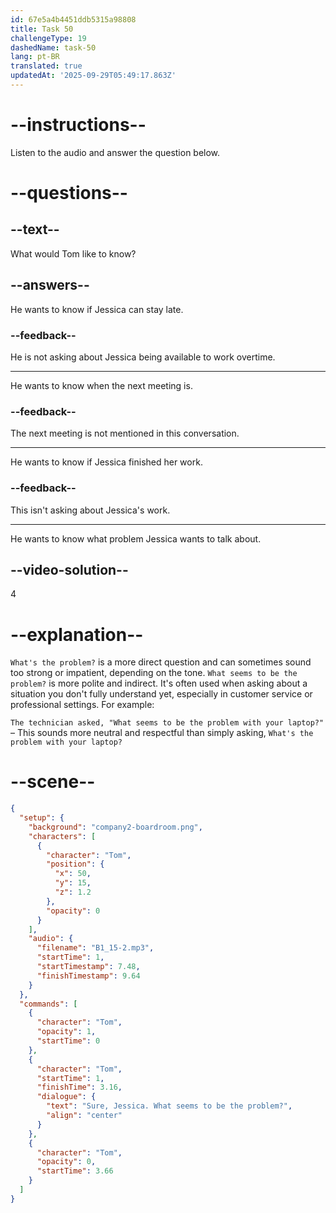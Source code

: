 ```yaml
---
id: 67e5a4b4451ddb5315a98808
title: Task 50
challengeType: 19
dashedName: task-50
lang: pt-BR
translated: true
updatedAt: '2025-09-29T05:49:17.863Z'
---
```


<!-- (Audio) Tom: Sure, Jessica. What seems to be the problem? -->

# --instructions--

Listen to the audio and answer the question below.

# --questions--

## --text--

What would Tom like to know?

## --answers--

He wants to know if Jessica can stay late.

### --feedback--

He is not asking about Jessica being available to work overtime.

---

He wants to know when the next meeting is.

### --feedback--

The next meeting is not mentioned in this conversation.

---

He wants to know if Jessica finished her work.

### --feedback--

This isn't asking about Jessica's work.

---

He wants to know what problem Jessica wants to talk about.

## --video-solution--

4

# --explanation--

`What's the problem?` is a more direct question and can sometimes sound too strong or impatient, depending on the tone. `What seems to be the problem?` is more polite and indirect. It's often used when asking about a situation you don't fully understand yet, especially in customer service or professional settings. For example:

`The technician asked, "What seems to be the problem with your laptop?"` – This sounds more neutral and respectful than simply asking, `What's the problem with your laptop?`

# --scene--

```json
{
  "setup": {
    "background": "company2-boardroom.png",
    "characters": [
      {
        "character": "Tom",
        "position": {
          "x": 50,
          "y": 15,
          "z": 1.2
        },
        "opacity": 0
      }
    ],
    "audio": {
      "filename": "B1_15-2.mp3",
      "startTime": 1,
      "startTimestamp": 7.48,
      "finishTimestamp": 9.64
    }
  },
  "commands": [
    {
      "character": "Tom",
      "opacity": 1,
      "startTime": 0
    },
    {
      "character": "Tom",
      "startTime": 1,
      "finishTime": 3.16,
      "dialogue": {
        "text": "Sure, Jessica. What seems to be the problem?",
        "align": "center"
      }
    },
    {
      "character": "Tom",
      "opacity": 0,
      "startTime": 3.66
    }
  ]
}
```
